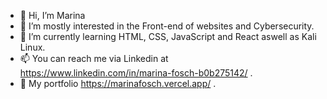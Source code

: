 - 👋 Hi, I’m Marina
- 👀 I’m mostly interested in the Front-end of websites and Cybersecurity.  
- 🌱 I’m currently learning HTML, CSS, JavaScript and React aswell as Kali Linux.
- 📫 You can reach me via Linkedin at https://www.linkedin.com/in/marina-fosch-b0b275142/ .
- 💛 My portfolio https://marinafosch.vercel.app/ .


